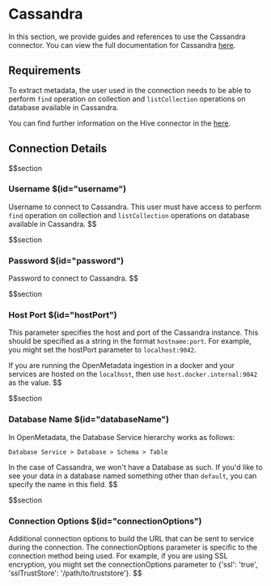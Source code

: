 # Cassandra
In this section, we provide guides and references to use the Cassandra connector. You can view the full documentation for Cassandra [here](https://docs.open-metadata.org/connectors/database/cassandra).

## Requirements
To extract metadata, the user used in the connection needs to be able to perform `find` operation on collection and `listCollection` operations on database available in Cassandra.

You can find further information on the Hive connector in the [here](https://docs.open-metadata.org/connectors/database/cassandra).

## Connection Details

$$section
### Username $(id="username")
Username to connect to Cassandra. This user must have access to perform `find` operation on collection and `listCollection` operations on database available in Cassandra.
$$

$$section
### Password $(id="password")
Password to connect to Cassandra.
$$

$$section
### Host Port $(id="hostPort")

This parameter specifies the host and port of the Cassandra instance. This should be specified as a string in the format `hostname:port`. For example, you might set the hostPort parameter to `localhost:9042`.

If you are running the OpenMetadata ingestion in a docker and your services are hosted on the `localhost`, then use `host.docker.internal:9042` as the value.
$$

$$section
### Database Name $(id="databaseName")
In OpenMetadata, the Database Service hierarchy works as follows:
```
Database Service > Database > Schema > Table
```
In the case of Cassandra, we won't have a Database as such. If you'd like to see your data in a database named something other than `default`, you can specify the name in this field.
$$

$$section
### Connection Options $(id="connectionOptions")
Additional connection options to build the URL that can be sent to service during the connection. The connectionOptions parameter is specific to the connection method being used. For example, if you are using SSL encryption, you might set the connectionOptions parameter to {'ssl': 'true', 'sslTrustStore': '/path/to/truststore'}.
$$
